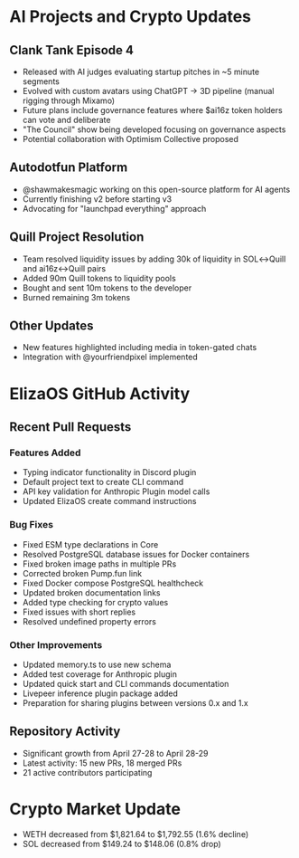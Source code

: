 # AI Projects and Crypto Updates

## Clank Tank Episode 4
- Released with AI judges evaluating startup pitches in ~5 minute segments
- Evolved with custom avatars using ChatGPT → 3D pipeline (manual rigging through Mixamo)
- Future plans include governance features where $ai16z token holders can vote and deliberate
- "The Council" show being developed focusing on governance aspects
- Potential collaboration with Optimism Collective proposed

## Autodotfun Platform
- @shawmakesmagic working on this open-source platform for AI agents
- Currently finishing v2 before starting v3
- Advocating for "launchpad everything" approach

## Quill Project Resolution
- Team resolved liquidity issues by adding 30k of liquidity in SOL↔Quill and ai16z↔Quill pairs
- Added 90m Quill tokens to liquidity pools
- Bought and sent 10m tokens to the developer
- Burned remaining 3m tokens

## Other Updates
- New features highlighted including media in token-gated chats
- Integration with @yourfriendpixel implemented

# ElizaOS GitHub Activity

## Recent Pull Requests

### Features Added
- Typing indicator functionality in Discord plugin
- Default project text to create CLI command
- API key validation for Anthropic Plugin model calls
- Updated ElizaOS create command instructions

### Bug Fixes
- Fixed ESM type declarations in Core
- Resolved PostgreSQL database issues for Docker containers
- Fixed broken image paths in multiple PRs
- Corrected broken Pump.fun link
- Fixed Docker compose PostgreSQL healthcheck
- Updated broken documentation links
- Added type checking for crypto values
- Fixed issues with short replies
- Resolved undefined property errors

### Other Improvements
- Updated memory.ts to use new schema
- Added test coverage for Anthropic plugin
- Updated quick start and CLI commands documentation
- Livepeer inference plugin package added
- Preparation for sharing plugins between versions 0.x and 1.x

## Repository Activity
- Significant growth from April 27-28 to April 28-29
- Latest activity: 15 new PRs, 18 merged PRs
- 21 active contributors participating

# Crypto Market Update
- WETH decreased from $1,821.64 to $1,792.55 (1.6% decline)
- SOL decreased from $149.24 to $148.06 (0.8% drop)